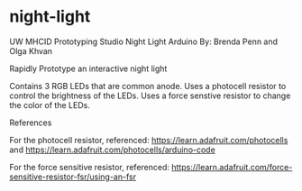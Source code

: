 # night-light
UW MHCID Prototyping Studio Night Light Arduino 
By: Brenda Penn and Olga Khvan

Rapidly Prototype an interactive night light

Contains 3 RGB LEDs that are common anode. 
Uses a photocell resistor to control the brightness of the LEDs.
Uses a force senstive resistor to change the color of the LEDs. 

References

For the photocell resistor, referenced: https://learn.adafruit.com/photocells and https://learn.adafruit.com/photocells/arduino-code

For the force sensitive resistor, referenced: https://learn.adafruit.com/force-sensitive-resistor-fsr/using-an-fsr
